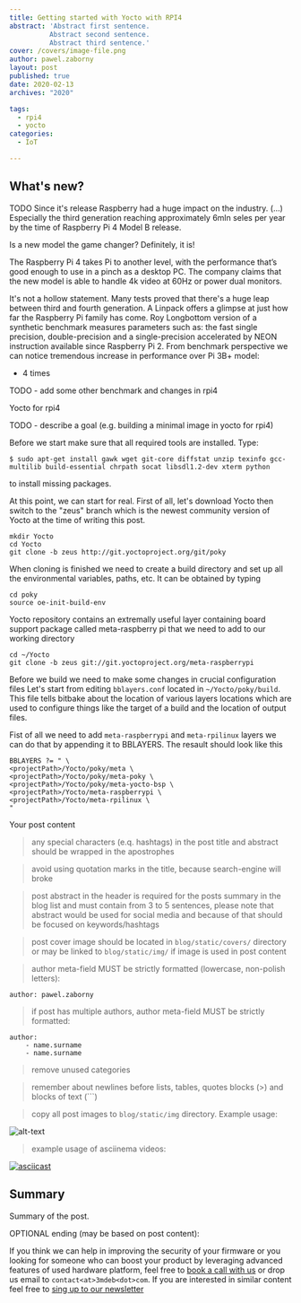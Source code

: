 ```yaml
---
title: Getting started with Yocto with RPI4
abstract: 'Abstract first sentence.
          Abstract second sentence.
          Abstract third sentence.'
cover: /covers/image-file.png
author: pawel.zaborny
layout: post
published: true
date: 2020-02-13
archives: "2020"

tags:
  - rpi4
  - yocto
categories:
  - IoT

---
```


## What's new?
TODO
Since it's release Raspberry had a huge impact on the industry. (...) 
Especially the third generation reaching approximately 6mln seles per year by
 the time of Raspberry Pi 4 Model B release.

Is a new model the game changer? Definitely, it is!

The Raspberry Pi 4 takes Pi to another level, with the performance that’s good
 enough to use in a pinch as a desktop PC. The company claims that the new 
model is able to handle 4k video at 60Hz or power dual monitors. 

It's not a hollow statement. Many tests proved that there's a huge leap 
between third and fourth generation. A Linpack offers a glimpse at just how
 far the Raspberry Pi family has come. Roy Longbottom version of a synthetic
 benchmark measures parameters such as: the fast single precision,
 double-precision and a single-precision accelerated by NEON instruction 
available since Raspberry Pi 2. From benchmark perspective we can notice
tremendous increase in performance over Pi 3B+ model:
* 4 times 

TODO - add some other benchmark and changes in rpi4

Yocto for rpi4

TODO - describe a goal (e.g. building a minimal image in yocto for rpi4)

Before we start make sure that all required tools are installed. Type: 
``` 
$ sudo apt-get install gawk wget git-core diffstat unzip texinfo gcc-multilib build-essential chrpath socat libsdl1.2-dev xterm python 
```
to install missing packages. 

At this point, we can start for real. First of all, let's download Yocto then
 switch to the "zeus" branch which is the newest community version of Yocto
 at the time of writing this post. 
```
mkdir Yocto
cd Yocto
git clone -b zeus http://git.yoctoproject.org/git/poky 
```
When cloning is finished we need to create a build directory and set up all the
 environmental variables, paths, etc. It can be obtained by typing

```
cd poky
source oe-init-build-env
```
Yocto repository contains an extremally useful layer containing board support
 package called meta-raspberry pi that we need to add to our working directory
```
cd ~/Yocto
git clone -b zeus git://git.yoctoproject.org/meta-raspberrypi 
```

Before we build we need to make some changes in crucial configuration files
Let's start from editing `bblayers.conf` located in `~/Yocto/poky/build`. 
This file tells bitbake about the location of various layers locations which 
are used to configure things like the target of a build and the location of 
output files. 

Fist of all we need to add `meta-raspberrypi` and `meta-rpilinux` layers we
 can do that by appending it to BBLAYERS. The resault should look like this
```
BBLAYERS ?= " \
<projectPath>/Yocto/poky/meta \
<projectPath>/Yocto/poky/meta-poky \
<projectPath>/Yocto/poky/meta-yocto-bsp \
<projectPath>/Yocto/meta-raspberrypi \
<projectPath>/Yocto/meta-rpilinux \
" 
```



Your post content

> any special characters (e.q. hashtags) in the post title and abstract should be
  wrapped in the apostrophes

> avoid using quotation marks in the title, because search-engine will broke

> post abstract in the header is required for the posts summary in the blog list
  and must contain from 3 to 5 sentences, please note that abstract would be used
  for social media and because of that should be focused on keywords/hashtags

> post cover image should be located in `blog/static/covers/` directory or may be
  linked to `blog/static/img/` if image is used in post content

> author meta-field MUST be strictly formatted (lowercase, non-polish letters):

```
author: pawel.zaborny
```

> if post has multiple authors, author meta-field MUST be strictly formatted:

```
author:
    - name.surname
    - name.surname
```

> remove unused categories

> remember about newlines before lists, tables, quotes blocks (>) and blocks of
  text (\`\`\`)

> copy all post images to `blog/static/img` directory. Example usage:

![alt-text](/img/file-name.jpg)

> example usage of asciinema videos:

[![asciicast](https://asciinema.org/a/xJC0QaKuHrMAPhhj5KMZUhMEO.svg)](https://asciinema.org/a/xJC0QaKuHrMAPhhj5KMZUhMEO?speed=1)

## Summary

Summary of the post.

OPTIONAL ending (may be based on post content):

If you think we can help in improving the security of your firmware or you
looking for someone who can boost your product by leveraging advanced features
of used hardware platform, feel free to [book a call with us](https://calendly.com/3mdeb/consulting-remote-meeting)
or drop us email to `contact<at>3mdeb<dot>com`. If you are interested in similar
content feel free to [sing up to our newsletter](http://eepurl.com/gfoekD)
